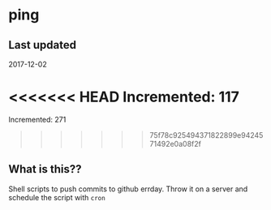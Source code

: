 # ping

## Last updated
2017-12-02

<<<<<<< HEAD
Incremented: 117
=======
Incremented: 271
>>>>>>> 75f78c925494371822899e9424571492e0a08f2f

## What is this?? 
Shell scripts to push commits to github errday. Throw it on a server and schedule the script with `cron`
